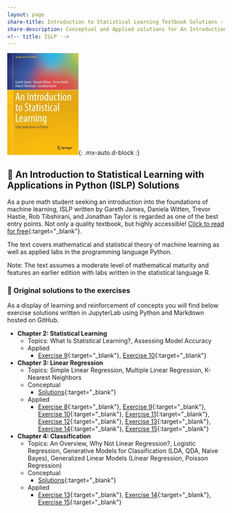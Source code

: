 ```yaml
---
layout: page
share-title: Introduction to Statistical Learning Textbook Solutions - Carman Cater
share-description: Conceptual and Applied solutions for An Introduction to Statistical Learning with Applications in Python (ISLP)
<!-- title: ISLP -->
---
```


![ISLP](/assets/img/islp.jpg){: .mx-auto.d-block :}

## :book: An Introduction to Statistical Learning with Applications in Python (ISLP) Solutions

As a pure math student seeking an introduction into the foundations of machine learning, ISLP written by Gareth James, Daniela Witten, Trevor Hastie, Rob Tibshirani, and Jonathan Taylor is regarded as one of the best entry points. Not only a quality textbook, but highly accessible! [Click to read for free](https://www.statlearning.com/){:target="_blank"}. 

The text covers mathematical and statistical theory of machine learning as well as applied labs in the programming language Python. 

Note: The text assumes a moderate level of mathematical maturity and features an earlier edition with labs written in the statistical language R.

### :scroll: Original solutions to the exercises
As a display of learning and reinforcement of concepts you will find below exercise solutions written in JupyterLab using Python and Markdown hosted on GitHub.

- **Chapter 2: Statistical Learning**
    - Topics: What Is Statistical Learning?, Assessing Model Accuracy
    - Applied
        - [Exercise 9](https://github.com/carmancater/an-introduction-to-statistical-learning-with-applications-in-python/blob/main/Chapter%2002%20-%20Statistical%20Learning/Ch%202%20Ex%2009.ipynb){:target="_blank"}, [Exercise 10](https://github.com/carmancater/an-introduction-to-statistical-learning-with-applications-in-python/blob/main/Chapter%2002%20-%20Statistical%20Learning/Ch%202%20Ex%2010.ipynb){:target="_blank"}
- **Chapter 3: Linear Regression**
    - Topics: Simple Linear Regression, Multiple Linear Regression, K-Nearest Neighbors
    - Conceptual
        - [Solutions](https://github.com/carmancater/an-introduction-to-statistical-learning-with-applications-in-python/blob/main/Chapter%2003%20-%20Linear%20Regression/Ch%203%20Conceptual.md){:target="_blank"}
    - Applied
        - [Exercise 8](https://github.com/carmancater/an-introduction-to-statistical-learning-with-applications-in-python/blob/main/Chapter%2003%20-%20Linear%20Regression/Ch%203%20Ex%2008.ipynb){:target="_blank"}, [Exercise 9](https://github.com/carmancater/an-introduction-to-statistical-learning-with-applications-in-python/blob/main/Chapter%2003%20-%20Linear%20Regression/Ch%203%20Ex%2009.ipynb){:target="_blank"}, [Exercise 10](https://github.com/carmancater/an-introduction-to-statistical-learning-with-applications-in-python/blob/main/Chapter%2003%20-%20Linear%20Regression/Ch%203%20Ex%2010.ipynb){:target="_blank"}, [Exercise 11](https://github.com/carmancater/an-introduction-to-statistical-learning-with-applications-in-python/blob/main/Chapter%2003%20-%20Linear%20Regression/Ch%203%20Ex%2011.ipynb){:target="_blank"}, [Exercise 12](https://github.com/carmancater/an-introduction-to-statistical-learning-with-applications-in-python/blob/main/Chapter%2003%20-%20Linear%20Regression/Ch%203%20Ex%2012.ipynb){:target="_blank"}, [Exercise 13](https://github.com/carmancater/an-introduction-to-statistical-learning-with-applications-in-python/blob/main/Chapter%2003%20-%20Linear%20Regression/Ch%203%20Ex%2013.ipynb){:target="_blank"}, [Exercise 14](https://github.com/carmancater/an-introduction-to-statistical-learning-with-applications-in-python/blob/main/Chapter%2003%20-%20Linear%20Regression/Ch%203%20Ex%2014.ipynb){:target="_blank"}, [Exercise 15](https://github.com/carmancater/an-introduction-to-statistical-learning-with-applications-in-python/blob/main/Chapter%2003%20-%20Linear%20Regression/Ch%203%20Ex%2015.ipynb){:target="_blank"}
- **Chapter 4: Classification**
    - Topics: An Overview, Why Not Linear Regression?, Logistic Regression, Generative Models for Classification (LDA, QDA, Naive Bayes), Generalized Linear Models (Linear Regression, Poisson Regression)
    - Conceptual
        - [Solutions](https://github.com/carmancater/an-introduction-to-statistical-learning-with-applications-in-python/blob/main/Chapter%2004%20-%20Classification/Ch%204%20Conceptual.md){:target="_blank"}
    - Applied
        - [Exercise 13](https://github.com/carmancater/an-introduction-to-statistical-learning-with-applications-in-python/blob/main/Chapter%2004%20-%20Classification/Ch%204%20Ex%2013.ipynb){:target="_blank"}, [Exercise 14](https://github.com/carmancater/an-introduction-to-statistical-learning-with-applications-in-python/blob/main/Chapter%2004%20-%20Classification/Ch%204%20Ex%2014.ipynb){:target="_blank"}, [Exercise 15](https://github.com/carmancater/an-introduction-to-statistical-learning-with-applications-in-python/blob/main/Chapter%2004%20-%20Classification/Ch%204%20Ex%2015.ipynb){:target="_blank"}